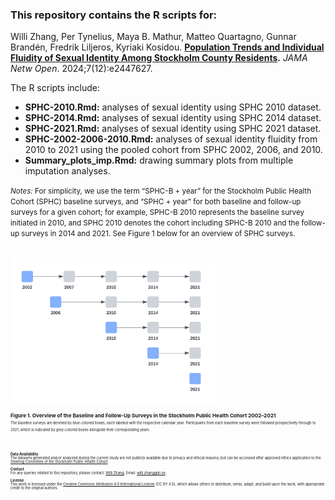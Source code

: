 ### This repository contains the R scripts for:

Willi Zhang, Per Tynelius, Maya B. Mathur, Matteo Quartagno, Gunnar Brandén, Fredrik Liljeros, Kyriaki Kosidou. **[Population Trends and Individual Fluidity of Sexual Identity Among Stockholm County Residents](https://jamanetwork.com/journals/jamanetworkopen/fullarticle/2827231?utm_source=For_The_Media&utm_medium=referral&utm_campaign=ftm_links&utm_term=120424).** _JAMA Netw Open_. 2024;7(12):e2447627.

The R scripts include:
* **SPHC-2010.Rmd:** analyses of sexual identity using SPHC 2010 dataset.
* **SPHC-2014.Rmd:** analyses of sexual identity using SPHC 2014 dataset.
* **SPHC-2021.Rmd:** analyses of sexual identity using SPHC 2021 dataset.
* **SPHC-2002-2006-2010.Rmd:** analyses of sexual identity fluidity from 2010 to 2021 using the pooled cohort from SPHC 2002, 2006, and 2010.
* **Summary_plots_imp.Rmd:** drawing summary plots from multiple imputation analyses.

<small>_Notes:_ For simplicity, we use the term “SPHC-B + year” for the Stockholm Public Health Cohort (SPHC) baseline surveys, and “SPHC + year” for both baseline and follow-up surveys for a given cohort; for example, SPHC-B 2010 represents the baseline survey initiated in 2010, and SPHC 2010 denotes the cohort including SPHC-B 2010 and the follow-up surveys in 2014 and 2021. See Figure 1 below for an overview of SPHC surveys.<small>

<br>

<img src="images/SPHC_overview.png" width="65%" height="auto">

<small>**Figure 1. Overview of the Baseline and Follow-Up Surveys in the Stockholm Public Health Cohort 2002–2021**<br><small>
<small>The baseline surveys are denoted by blue-colored boxes, each labeled with the respective calendar year. Participants from each baseline survey were followed prospectively through to 2021, which is indicated by grey-colored boxes alongside their corresponding years.<small>

<br>

**Data Availability**<br>
The datasets generated and/or analyzed during the current study are not publicly available due to privacy and ethical reasons, but can be accessed after approved ethics application to the [Steering Committee of the Stockholm Public Health Cohort](https://www.ces.regionstockholm.se/projekt-och-uppdrag/halsa-stockholm/SPHC-data/).

**Contact**<br>
For any queries related to this repository, please contact: [Willi Zhang](https://ki.se/en/people/willi-zhang), Email: willi.zhang@ki.se.

**License**<br>
This work is licensed under the [Creative Commons Attribution 4.0 International License](https://creativecommons.org/licenses/by/4.0/) (CC BY 4.0), which allows others to distribute, remix, adapt, and build upon the work, with appropriate credit to the original authors.
